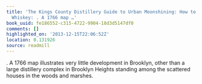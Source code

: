 ```yaml
---
title: 'The Kings County Distillery Guide to Urban Moonshining: How to Make and Drink
  Whiskey: . A 1766 map …'
book_uuid: fe186552-c315-4722-9904-18d3d5147df0
comments: []
highlighted_on: '2013-12-15T22:06:52Z'
location: 0.131926
source: readmill
---
```


. A 1766 map illustrates very little development in Brooklyn, other than a large distillery complex in Brooklyn Heights standing among the scattered houses in the woods and marshes.